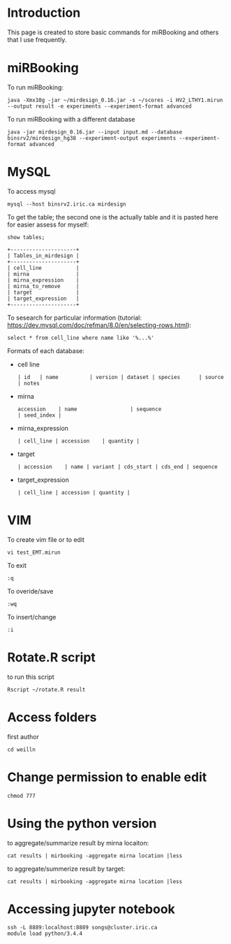 # Introduction
This page is created to store basic commands for miRBooking and others that I use frequently. 

# miRBooking
To run miRBooking:
```
java -Xmx10g -jar ~/mirdesign_0.16.jar -s ~/scores -i HV2_LTHY1.mirun --output result -e experiments --experiment-format advanced
```
To run miRBooking with a different database
```
java -jar mirdesign_0.16.jar --input input.md --database binsrv2/mirdesign_hg38 --experiment-output experiments --experiment-format advanced

```

# MySQL
To access mysql
```
mysql --host binsrv2.iric.ca mirdesign
```
To get the table; the second one is the actually table and it is pasted here for easier assess for myself:
```
show tables;
```
```
+---------------------+
| Tables_in_mirdesign |
+---------------------+
| cell_line           |
| mirna               |
| mirna_expression    |
| mirna_to_remove     |
| target              |
| target_expression   |
+---------------------+

```

To sesearch for particular information (tutorial: https://dev.mysql.com/doc/refman/8.0/en/selecting-rows.html):
```
select * from cell_line where name like '%...%'
```
Formats of each database:
- cell line
  ```
  | id   | name          | version | dataset | species      | source   | notes                    
  ```
- mirna
  ```
  accession    | name                 | sequence                           | seed_index |
  ```
- mirna_expression
  ```
  | cell_line | accession    | quantity |
  ```
- target
  ```
  | accession    | name | variant | cds_start | cds_end | sequence   
  ```
- target_expression
  ```
  | cell_line | accession | quantity | 
  ```




# VIM
To create vim file or to edit
```
vi test_EMT.mirun
```
To exit
```
:q
```
To overide/save
```
:wq
```
To insert/change
```
:i
```

# Rotate.R script
to run this script
```
Rscript ~/rotate.R result
```

# Access folders
first author 
```
cd weilln
```

# Change permission to enable edit
```
chmod 777
```
# Using the python version
to aggregate/summarize result by mirna locaiton:
```
cat results | mirbooking -aggregate mirna location |less 
```
to aggregate/summerize result by target:
```
cat results | mirbooking -aggregate mirna location |less 
```
# Accessing jupyter notebook
```
ssh -L 8889:localhost:8889 songs@cluster.iric.ca
module load python/3.4.4
```
